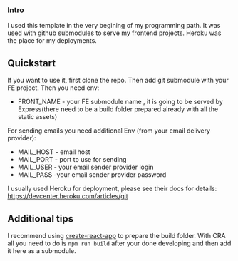 ### Intro

I used this template in the very begining of my programming path. It was used with github submodules to serve my frontend projects. Heroku was the place for my deployments.

## Quickstart

If you want to use it, first clone the repo. Then add git submodule with your FE project. Then you need env:
- FRONT_NAME - your FE submodule name , it is going to be served by Express(there need to be a build folder prepared already with all the static assets)

For sending emails you need additional Env (from your email delivery provider):
- MAIL_HOST - email host
- MAIL_PORT - port to use for sending
- MAIL_USER - your email sender provider login
- MAIL_PASS -your email sender provider password

I usually used Heroku for deployment, please see their docs for details: https://devcenter.heroku.com/articles/git

## Additional tips

I recommend using [create-react-app](https://github.com/facebook/create-react-app) to prepare the build folder. With CRA all you need to do is `npm run build` after your done developing and then add it here as a submodule.